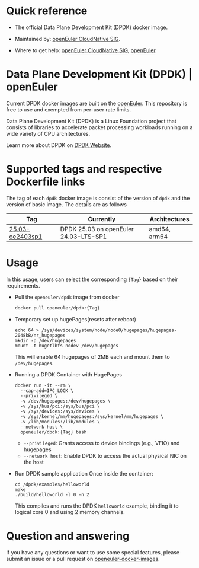 # Quick reference

- The official Data Plane Development Kit (DPDK) docker image.

- Maintained by: [openEuler CloudNative SIG](https://gitee.com/openeuler/cloudnative).

- Where to get help: [openEuler CloudNative SIG](https://gitee.com/openeuler/cloudnative), [openEuler](https://gitee.com/openeuler/community).

# Data Plane Development Kit (DPDK) | openEuler
Current DPDK docker images are built on the [openEuler](https://repo.openeuler.org/). This repository is free to use and exempted from per-user rate limits.

Data Plane Development Kit (DPDK) is a Linux Foundation project that consists of libraries to accelerate packet 
processing workloads running on a wide variety of CPU architectures.

Learn more about DPDK on [DPDK Website](hhttps://core.dpdk.org/doc/)⁠.

# Supported tags and respective Dockerfile links
The tag of each `dpdk` docker image is consist of the version of `dpdk` and the version of basic image. The details are as follows

|    Tag   |  Currently  |   Architectures  |
|----------|-------------|------------------|
|[25.03-oe2403sp1](https://gitee.com/openeuler/openeuler-docker-images/blob/master/Others/dpdk/25.03/24.03-lts-sp1/Dockerfile)| DPDK 25.03 on openEuler 24.03-LTS-SP1 | amd64, arm64 |

# Usage
In this usage, users can select the corresponding `{Tag}` based on their requirements.

- Pull the `openeuler/dpdk` image from docker

	```bash
	docker pull openeuler/dpdk:{Tag}
	```

- Temporary set up hugePages(resets after reboot)

    ```	
    echo 64 > /sys/devices/system/node/node0/hugepages/hugepages-2048kB/nr_hugepages
    mkdir -p /dev/hugepages
    mount -t hugetlbfs nodev /dev/hugepages
	```
    This will enable 64 hugepages of 2MB each and mount them to `/dev/hugepages`.
 
- Running a DPDK Container with HugePages
    ```
    docker run -it --rm \
      --cap-add=IPC_LOCK \
      --privileged \
      -v /dev/hugepages:/dev/hugepages \
      -v /sys/bus/pci:/sys/bus/pci \
      -v /sys/devices:/sys/devices \
      -v /sys/kernel/mm/hugepages:/sys/kernel/mm/hugepages \
      -v /lib/modules:/lib/modules \
      --network host \
      openeuler/dpdk:{Tag} bash
    ```
    * `--privileged`: Grants access to device bindings (e.g., VFIO) and hugepages
    * `--network host`: Enable DPDK to access the actual physical NIC on the host
    
- Run DPDK sample application
    Once inside the container:
    ```
    cd /dpdk/examples/helloworld
    make
    ./build/helloworld -l 0 -n 2
    ```
    This compiles and runs the DPDK `helloworld` example, binding it to logical core 0 and using 2 memory channels.
 
# Question and answering
If you have any questions or want to use some special features, please submit an issue or a pull request on [openeuler-docker-images](https://gitee.com/openeuler/openeuler-docker-images).